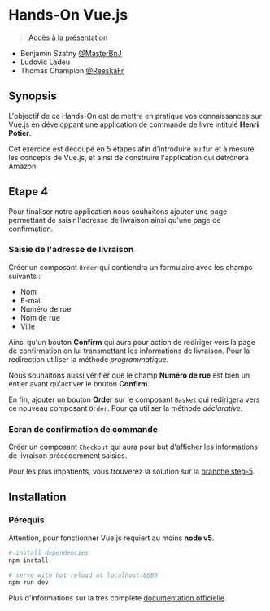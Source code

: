 # Hands-On Vue.js

> [Accès à la présentation](https://docs.google.com/a/xebia.fr/presentation/d/1z3OnbRF8KcZCaJf7638-4XF4_H853x9aqcfIVGQJXlE/edit?usp=sharing)

- Benjamin Szatny [@MasterBnJ](https://twitter.com/MasterBnJ)
- Ludovic Ladeu
- Thomas Champion [@ReeskaFr](https://twitter.com/ReeskaFr)

## Synopsis

L'objectif de ce Hands-On est de mettre en pratique vos connaissances sur Vue.js en 
développant une application de commande de livre intitulé **Henri Potier**.

Cet exercice est découpé en 5 étapes afin d'introduire au fur et à mesure les concepts 
de Vue.js, et ainsi de construire l'application qui détrônera Amazon.

## Etape 4

Pour finaliser notre application nous souhaitons ajouter une page permettant de saisir l'adresse de livraison ainsi qu'une page de confirmation.

### Saisie de l'adresse de livraison

Créer un composant `Order` qui contiendra un formulaire avec les champs suivants :
- Nom
- E-mail
- Numéro de rue
- Nom de rue
- Ville

Ainsi qu'un bouton **Confirm** qui aura pour action de rediriger vers la page de confirmation en lui transmettant les informations de livraison.
Pour la redirection utiliser la méthode *programmatique*.

Nous souhaitons aussi vérifier que le champ **Numéro de rue** est bien un entier avant qu'activer le bouton **Confirm**.

En fin, ajouter un bouton **Order** sur le composant `Basket` qui redirigera vers ce nouveau composant `Order`.
Pour ça utiliser la méthode *déclarative*.

### Ecran de confirmation de commande

Créer un composant `Checkout` qui aura pour but d'afficher les informations de livraison précédemment saisies.

Pour les plus impatients, vous trouverez la solution sur la [branche step-5](https://github.com/Reeska/slot-vue2/tree/step-5).

## Installation

### Pérequis

Attention, pour fonctionner Vue.js requiert au moins **node v5**.

``` bash
# install dependencies
npm install

# serve with hot reload at localhost:8080
npm run dev
```

Plus d'informations sur la très complète [documentation officielle](https://vuejs.org/v2/guide/).
